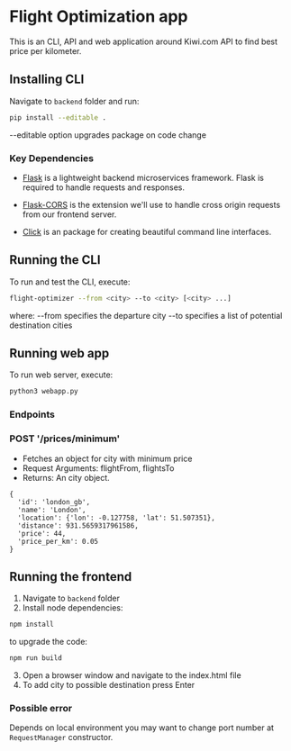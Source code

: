 # Flight Optimization app

This is an CLI, API and web application around Kiwi.com API to find best price per kilometer.

## Installing CLI

Navigate to `backend` folder and run:

```bash
pip install --editable .
```
  --editable option upgrades package on code change

### Key Dependencies

- [Flask](http://flask.pocoo.org/)  is a lightweight backend microservices framework. Flask is required to handle requests and responses.

- [Flask-CORS](https://flask-cors.readthedocs.io/en/latest/#) is the extension we'll use to handle cross origin requests from our frontend server.

- [Click](https://click.palletsprojects.com/en/8.0.x/) is an package for creating beautiful command line interfaces.

## Running the CLI

To run and test the CLI, execute:

```bash
flight-optimizer --from <city> --to <city> [<city> ...]
```
where:
  --from specifies the departure city
  --to specifies a list of potential destination cities

## Running web app

To run web server, execute:
```bash
python3 webapp.py
```

### Endpoints
### POST '/prices/minimum'
- Fetches an object for city with minimum price
- Request Arguments: flightFrom, flightsTo
- Returns: An city object.
```
{
  'id': 'london_gb',
  'name': 'London',
  'location': {'lon': -0.127758, 'lat': 51.507351},
  'distance': 931.5659317961586,
  'price': 44,
  'price_per_km': 0.05
}
```

## Running the frontend
1. Navigate to `backend` folder
2. Install node dependencies:
```bash
npm install
```
to upgrade the code:
```bash
npm run build
```
3. Open a browser window and navigate to the index.html file
4. To add city to possible destination press Enter

### Possible error

Depends on local environment you may want to change port number at `RequestManager` constructor.
